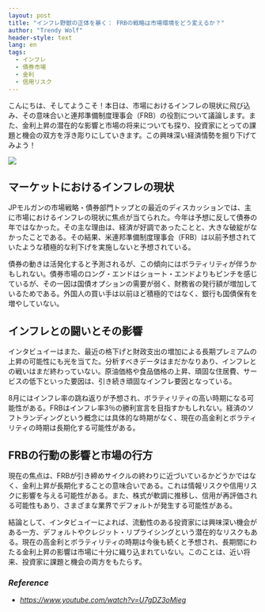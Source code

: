 ```yaml
---
layout: post
title: "インフレ野獣の正体を暴く： FRBの戦略は市場環境をどう変えるか？"
author: "Trendy Wolf"
header-style: text
lang: en
tags:
  - インフレ
  - 債券市場
  - 金利
  - 信用リスク
---
```


こんにちは、そしてようこそ！本日は、市場におけるインフレの現状に飛び込み、その意味合いと連邦準備制度理事会（FRB）の役割について議論します。また、金利上昇の潜在的な影響と市場の将来についても探り、投資家にとっての課題と機会の双方を浮き彫りにしていきます。この興味深い経済情勢を掘り下げてみよう！

<img
    src="https://i.ytimg.com/vi/U7gDZ3oMieg/hqdefault.jpg"
/>






## マーケットにおけるインフレの現状

JPモルガンの市場戦略・債券部門トップとの最近のディスカッションでは、主に市場におけるインフレの現状に焦点が当てられた。今年は予想に反して債券の年ではなかった。その主な理由は、経済が好調であったことと、大きな破綻がなかったことである。その結果、米連邦準備制度理事会（FRB）は以前予想されていたような積極的な利下げを実施しないと予想されている。

債券の動きは活発化すると予測されるが、この傾向にはボラティリティが伴うかもしれない。債券市場のロング・エンドはショート・エンドよりもピンチを感じているが、その一因は国債オプションの需要が弱く、財務省の発行額が増加しているためである。外国人の買い手は以前ほど積極的ではなく、銀行も国債保有を増やしていない。



## インフレとの闘いとその影響

インタビュイーはまた、最近の格下げと財政支出の増加による長期プレミアムの上昇の可能性にも光を当てた。分析すべきデータはまだかなりあり、インフレとの戦いはまだ終わっていない。原油価格や食品価格の上昇、頑固な住居費、サービスの低下といった要因は、引き続き頑固なインフレ要因となっている。

8月にはインフレ率の跳ね返りが予想され、ボラティリティの高い時期になる可能性がある。FRBはインフレ率3％の勝利宣言を目指すかもしれない。経済のソフトランディングという概念には具体的な時期がなく、現在の高金利とボラティリティの時期は長期化する可能性がある。



## FRBの行動の影響と市場の行方

現在の焦点は、FRBが引き締めサイクルの終わりに近づいているかどうかではなく、金利上昇が長期化することの意味合いである。これは情報リスクや信用リスクに影響を与える可能性がある。また、株式が軟調に推移し、信用が再評価される可能性もあり、さまざまな業界でデフォルトが発生する可能性がある。

結論として、インタビュイーによれば、流動性のある投資家には興味深い機会がある一方、デフォルトやクレジット・リプライシングという潜在的なリスクもある。現在の高金利とボラティリティの時期は今後も続くと予想され、長期間にわたる金利上昇の影響は市場に十分に織り込まれていない。このことは、近い将来、投資家に課題と機会の両方をもたらす。


### _Reference_
- _https://www.youtube.com/watch?v=U7gDZ3oMieg_

